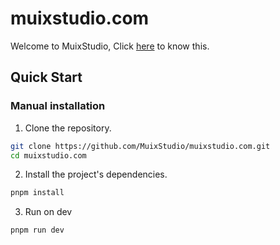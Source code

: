 # muixstudio.com

Welcome to MuixStudio, Click [here](https://muixstudio.com) to know this.

## Quick Start

### Manual installation

1. Clone the repository.

```sh
git clone https://github.com/MuixStudio/muixstudio.com.git
cd muixstudio.com
```

2. Install the project's dependencies.

```sh
pnpm install
```

3. Run on dev

```sh
pnpm run dev
```